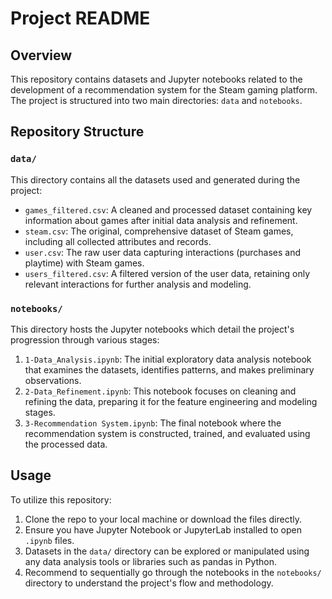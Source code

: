 # Project README

## Overview
This repository contains datasets and Jupyter notebooks related to the development of a recommendation system for the Steam gaming platform. The project is structured into two main directories: `data` and `notebooks`.

## Repository Structure

### `data/`
This directory contains all the datasets used and generated during the project:

- `games_filtered.csv`: A cleaned and processed dataset containing key information about games after initial data analysis and refinement.
- `steam.csv`: The original, comprehensive dataset of Steam games, including all collected attributes and records.
- `user.csv`: The raw user data capturing interactions (purchases and playtime) with Steam games.
- `users_filtered.csv`: A filtered version of the user data, retaining only relevant interactions for further analysis and modeling.

### `notebooks/`
This directory hosts the Jupyter notebooks which detail the project's progression through various stages:

1. `1-Data_Analysis.ipynb`: The initial exploratory data analysis notebook that examines the datasets, identifies patterns, and makes preliminary observations.
2. `2-Data_Refinement.ipynb`: This notebook focuses on cleaning and refining the data, preparing it for the feature engineering and modeling stages.
3. `3-Recommendation System.ipynb`: The final notebook where the recommendation system is constructed, trained, and evaluated using the processed data.

## Usage
To utilize this repository:

1. Clone the repo to your local machine or download the files directly.
2. Ensure you have Jupyter Notebook or JupyterLab installed to open `.ipynb` files.
3. Datasets in the `data/` directory can be explored or manipulated using any data analysis tools or libraries such as pandas in Python.
4. Recommend to sequentially go through the notebooks in the `notebooks/` directory to understand the project's flow and methodology.

